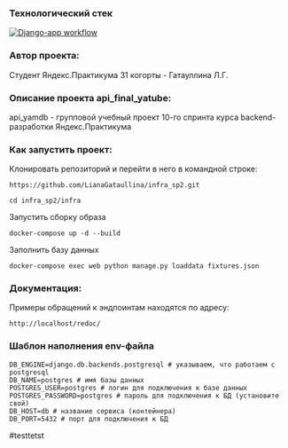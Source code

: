 ### Технологический стек
[![Django-app workflow](https://github.com/LianaGataullina/yamdb_final/actions/workflows/yamdb_workflow.yml/badge.svg)](https://github.com/LianaGataullina/yamdb_final/actions/workflows/yamdb_workflow.yml)

### Автор проекта:

Студент Яндекс.Практикума 31 когорты - Гатауллина Л.Г. 

### Описание проекта api_final_yatube:

api_yamdb - групповой учебный проект 10-го спринта курса backend-разработки
Яндекс.Практикума

### Как запустить проект:

Клонировать репозиторий и перейти в него в командной строке:

```
https://github.com/LianaGataullina/infra_sp2.git
```

```
cd infra_sp2/infra
```

Запустить сборку образа

```
docker-compose up -d --build 
```

Заполнить базу данных

```
docker-compose exec web python manage.py loaddata fixtures.json 

```

### Документация:

Примеры обращений к эндпоинтам находятся по адресу:

```
http://localhost/redoc/
```

### Шаблон наполнения env-файла
```
DB_ENGINE=django.db.backends.postgresql # указываем, что работаем с postgresql
DB_NAME=postgres # имя базы данных
POSTGRES_USER=postgres # логин для подключения к базе данных
POSTGRES_PASSWORD=postgres # пароль для подключения к БД (установите свой)
DB_HOST=db # название сервиса (контейнера)
DB_PORT=5432 # порт для подключения к БД 
```

#testtetst

